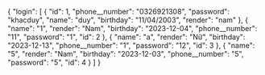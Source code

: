 {
  "login": [
    {
      "id": 1,
      "phone__number": "0326921308",
      "password": "khacduy",
      "name": "duy",
      "birthday": "11/04/2003",
      "render": "nam"
    },
    {
      "name": "1",
      "render": "Nam",
      "birthday": "2023-12-04",
      "phone__number": "11",
      "password": "1",
      "id": 2
    },
    {
      "name": "a",
      "render": "Nữ",
      "birthday": "2023-12-13",
      "phone__number": "1",
      "password": "12",
      "id": 3
    },
    {
      "name": "5",
      "render": "Nam",
      "birthday": "2023-12-03",
      "phone__number": "5",
      "password": "5",
      "id": 4
    }
  ]
}
